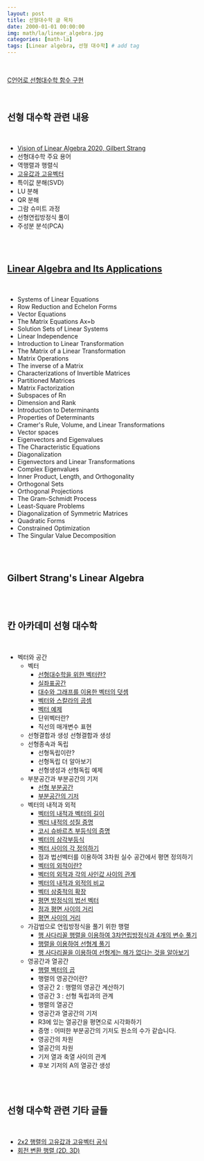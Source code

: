 ```yaml
---
layout: post
title: 선형대수학 글 목차 
date: 2000-01-01 00:00:00
img: math/la/linear_algebra.jpg
categories: [math-la] 
tags: [Linear algebra, 선형 대수학] # add tag
---
```


<br>

[C언어로 선형대수학 함수 구현](https://github.com/gaussian37/algorithm/tree/master/naive_c_linear_algebra)

<br>

## **선형 대수학 관련 내용**

<br>

- [Vision of Linear Algebra 2020, Gilbert Strang]()
- 선형대수학 주요 용어
- 역행렬과 행렬식
- [고유값과 고유벡터](https://gaussian37.github.io/math-la-eigen/)
- 특이값 분해(SVD)
- LU 분해
- QR 분해
- 그람 슈미트 과정
- 선형연립방정식 풀이 
- 주성분 분석(PCA)

<br><br>

## **[Linear Algebra and Its Applications](https://www.aladin.co.kr/shop/wproduct.aspx?ItemId=58647912)**

<br>

- Systems of Linear Equations
- Row Reduction and Echelon Forms
- Vector Equations
- The Matrix Equations Ax=b
- Solution Sets of Linear Systems
- Linear Independence
- Introduction to Linear Transformation
- The Matrix of a Linear Transformation
- Matrix Operations
- The inverse of a Matrix
- Characterizations of Invertible Matrices
- Partitioned Matrices
- Matrix Factorization
- Subspaces of Rn
- Dimension and Rank
- Introduction to Determinants
- Properties of Determinants
- Cramer's Rule, Volume, and Linear Transformations
- Vector spaces
- Eigenvectors and Eigenvalues
- The Characteristic Equations
- Diagonalization
- Eigenvectors and Linear Transformations
- Complex Eigenvalues
- Inner Product, Length, and Orthogonality
- Orthogonal Sets
- Orthogonal Projections
- The Gram-Schmidt Process
- Least-Square Problems
- Diagonalization of Symmetric Matrices
- Quadratic Forms
- Constrained Optimization
- The Singular Value Decomposition

<br><br>

## **Gilbert Strang's Linear Algebra**

<br><br>

## **칸 아카데미 선형 대수학**

<br>

+ 벡터와 공간
    + 벡터
        + [선형대수학을 위한 벡터란?](https://gaussian37.github.io/Vector-intro-for-linear-algebra/)
        + [실좌표공간](https://gaussian37.github.io/real-coordinate/)
        + [대수와 그래프를 이용한 벡터의 덧셈](https://gaussian37.github.io/vector-addition-using-algebra-and-graph/)
        + [벡터와 스칼라의 곱셈](https://gaussian37.github.io/vector-and-scalar-multiplication/)
        + [벡터 예제](https://gaussian37.github.io/vector-example/)
        + 단위벡터란?
        + 직선의 매개변수 표현
    + 선형결합과 생성
        선형결합과 생성
    + 선형종속과 독립
        + 선형독립이란?
        + 선형독립 더 알아보기
        + 선형생성과 선형독립 예제
    + 부분공간과 부분공간의 기저
        + [선형 부분공간](https://gaussian37.github.io/linear-subspace/)
        + [부분공간의 기저](https://gaussian37.github.io/math-la-basis-of-subspace/)
    + 벡터의 내적과 외적
        + [벡터의 내적과 벡터의 길이](https://gaussian37.github.io/math-la-vector-dot-product-and-vector-length/)
        + [벡터 내적의 성질 증명](https://gaussian37.github.io/math-la-dot-product-properties/)
        + [코시 슈바르츠 부등식의 증명](https://gaussian37.github.io/math-la-Cauchy-Schwarz-inequality/)
        + [벡터의 삼각부등식](https://gaussian37.github.io/math-la-vector-triangle-inequality/)
        + [벡터 사이의 각 정의하기](https://gaussian37.github.io/math-la-defining-the-angle-between-vectors/)
        + 점과 법선벡터를 이용하여 3차원 실수 공간에서 평면 정의하기
        + [벡터의 외적이란?](https://gaussian37.github.io/math-la-cross-product/)
        + [벡터의 외적과 각의 사인값 사이의 관계](https://gaussian37.github.io/math-la-Relationship-between-cross-product-and-sin-of-angle/)
        + [벡터의 내적과 외적의 비교](https://gaussian37.github.io/math-la-Dot-and-cross-product-comparison/)
        + [벡터 삼중적의 확장](https://gaussian37.github.io/math-la-Vector-triple-product-expansion/)
        + [평면 방정식의 법선 벡터](https://gaussian37.github.io/math-la-Normal-vector-from-plane-equation/)
        + [점과 평면 사이의 거리](https://gaussian37.github.io/math-la-point-distance-to-plane/)
        + [평면 사이의 거리](https://gaussian37.github.io/math-la-distance-between-planes/)
    + 가감법으로 연립방정식을 풀기 위한 행렬
        + [행 사다리꼴 행렬을 이용하여 3차연립방정식과 4개의 변수 풀기](https://gaussian37.github.io/math-la-reduced-row-echelon-form1/)
        + [행렬을 이용하여 선형계 풀기](https://gaussian37.github.io/math-la-reduced-row-echelon-form2/)
        + [행 사다리꼴을 이용하여 선형계는 해가 없다는 것을 알아보기](https://gaussian37.github.io/math-la-reduced-row-echelon-form3/)
    + 영공간과 열공간
        + [행렬 벡터의 곱](https://gaussian37.github.io/math-la-matrix-vector-product/)
        + 행렬의 영공간이란?
        + 영공간 2 : 행렬의 영공간 계산하기
        + 영공간 3 : 선형 독립과의 관계
        + 행렬의 열공간
        + 영공간과 열공간의 기저
        + R3에 있는 열공간을 평면으로 시각화하기
        + 증명 : 어떠한 부분공간의 기저도 원소의 수가 같습니다.
        + 영공간의 차원
        + 열공간의 차원
        + 기저 열과 축열 사이의 관계
        + 후보 기저의 A의 열공간 생성
    
<br><br>

## **선형 대수학 관련 기타 글들**

<br>

- [2x2 행렬의 고유값과 고유벡터 공식](https://gaussian37.github.io/math-la-2_by_2_eigen/)
- [회전 변환 행렬 (2D, 3D)](https://gaussian37.github.io/math-la-rotation_matrix/)
